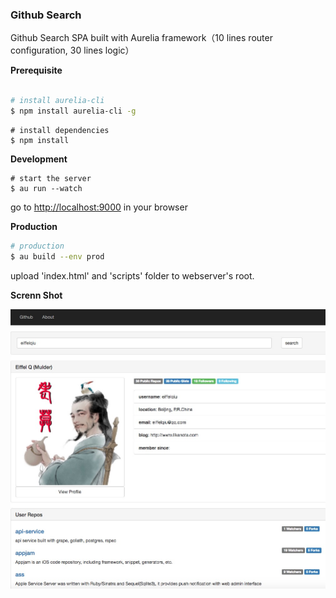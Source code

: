 ### Github Search

Github Search SPA built with Aurelia framework（10 lines router configuration, 30 lines logic）

**Prerequisite**
```bash

# install aurelia-cli
$ npm install aurelia-cli -g
```

```
# install dependencies
$ npm install
```

**Development**
```
# start the server
$ au run --watch

```
go to [http://localhost:9000](http://localhost:9000) in your browser


**Production**
```bash
# production
$ au build --env prod
```
upload 'index.html' and 'scripts' folder to webserver's root.

**Screnn Shot**

![screen 1](https://github.com/eiffelqiu/aurelia-githubsearch/blob/master/capture.jpg?raw=true)
